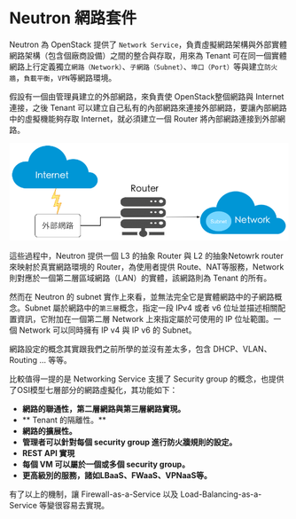 # Neutron 網路套件
Neutron 為 OpenStack 提供了 ```Network Service```，負責虛擬網路架構與外部實體網路架構（包含個廠商設備）之間的整合與存取，用來為 Tenant 可在同一個實體網路上行定義獨立```網路（Network）```、```子網路（Subnet）```、```埠口（Port）```等與建立```防火牆```，```負載平衡```，```VPN```等網路環境。

假設有一個由管理員建立的外部網路，來負責使 OpenStack整個網路與 Internet 連接，之後 Tenant 可以建立自己私有的內部網路來連接外部網路，要讓內部網路中的虛擬機能夠存取 Internet，就必須建立一個 Router 將內部網路連接到外部網路。

![典型 Neutron 網路結構](images/neutron_basic.png)

這些過程中，Neutron 提供一個 L3 的抽象 Router 與 L2 的抽象Netowrk router 來映射於真實網路環境的 Router，為使用者提供 Route、NAT等服務，Network 則對應於一個第二層區域網路（LAN）的實體，該網路則為 Tenant 的所有。

然而在 Neutron 的 subnet 實作上來看，並無法完全它是實體網路中的子網路概念。Subnet 屬於網路中的```第三層```概念，指定一段 IPv4 或者 v6 位址並描述相關配置資訊，它附加在一個第二層 Network 上來指定屬於可使用的 IP 位址範圍。一個 Network 可以同時擁有 IP v4 與 IP v6 的 Subnet。

網路設定的概念其實跟我們之前所學的並沒有差太多，包含 DHCP、VLAN、Routing … 等等。

比較值得一提的是 Networking Service 支援了 Security group 的概念，也提供了OSI模型七層部分的網路虛擬化，其功能如下：
* **網路的聯通性，第二層網路與第三層網路實現。**
* ** Tenant 的隔離性。**
* **網路的擴展性。**
* **管理者可以針對每個 security group 進行防火牆規則的設定。**
* **REST API 實現**
* **每個 VM 可以屬於一個或多個 security group。**
* **更高級別的服務，諸如LBaaS、FWaaS、VPNaaS等。**

有了以上的機制，讓 Firewall-as-a-Service 以及 Load-Balancing-as-a-Service 等變很容易去實現。


